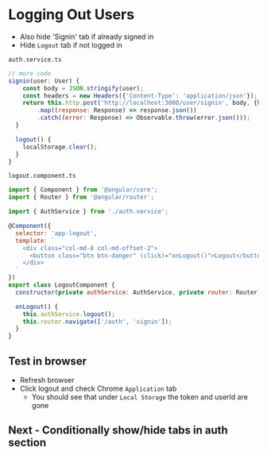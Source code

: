 # Logging Out Users
* Also hide 'Signin' tab if already signed in
* Hide `Logout` tab if not logged in

`auth.service.ts`

```js
// more code
signin(user: User) {
    const body = JSON.stringify(user);
    const headers = new Headers({'Content-Type': 'application/json'});
    return this.http.post('http://localhost:3000/user/signin', body, {headers: headers })
        .map((response: Response) => response.json())
        .catch((error: Response) => Observable.throw(error.json()));
  }

  logout() {
    localStorage.clear();
  }
}
```

`logout.component.ts`

```js
import { Component } from '@angular/core';
import { Router } from '@angular/router';

import { AuthService } from './auth.service';

@Component({
  selector: 'app-logout',
  template: `
    <div class="col-md-8 col-md-offset-2">
      <button class="btn btn-danger" (click)="onLogout()">Logout</button>
    </div>
  `
})
export class LogoutComponent {
  constructor(private authService: AuthService, private router: Router) {}

  onLogout() {
    this.authService.logout();
    this.router.navigate(['/auth', 'signin']);
  }
}
```

## Test in browser
* Refresh browser
* Click logout and check Chrome `Application` tab
    - You should see that under `Local Storage` the token and userId are gone

## Next - Conditionally show/hide tabs in auth section
